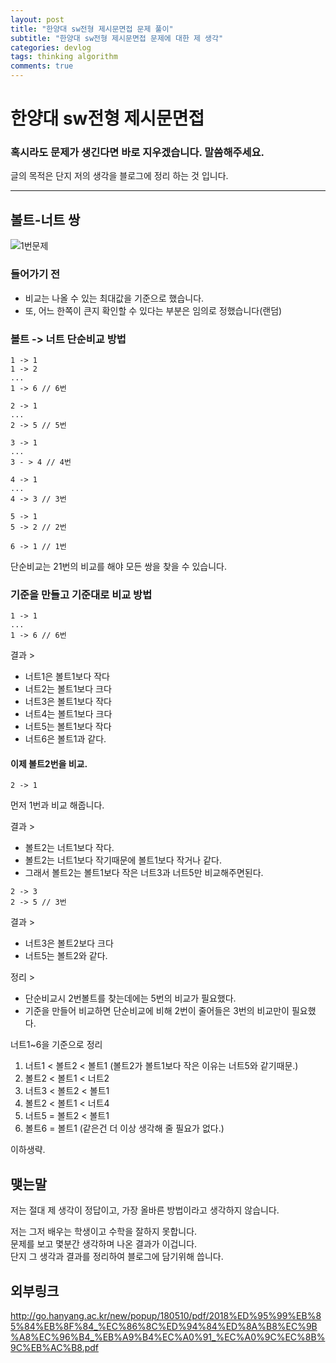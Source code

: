 ```yaml
---
layout: post
title: "한양대 sw전형 제시문면접 문제 풀이"
subtitle: "한양대 sw전형 제시문면접 문제에 대한 제 생각"
categories: devlog
tags: thinking algorithm
comments: true
---
```


# 한양대 sw전형 제시문면접


### **혹시라도 문제가 생긴다면 바로 지우겠습니다.  말씀해주세요.**

글의 목적은 단지 저의 생각을 블로그에 정리 하는 것 입니다.  

***

## 볼트-너트 쌍

![1번문제](https://picasaweb.google.com/115317603000851382076/6660648793029275681#6660648794114449058)

### 들어가기 전
- 비교는 나올 수 있는 최대값을 기준으로 했습니다.  
- 또, 어느 한쪽이 큰지 확인할 수 있다는 부분은 임의로 정했습니다(랜덤)

### 볼트 -> 너트 단순비교 방법
```
1 -> 1
1 -> 2
...
1 -> 6 // 6번

2 -> 1
...
2 -> 5 // 5번

3 -> 1
...
3 - > 4 // 4번

4 -> 1
...
4 -> 3 // 3번

5 -> 1
5 -> 2 // 2번

6 -> 1 // 1번
```
단순비교는 21번의 비교를 해야 모든 쌍을 찾을 수 있습니다.



### 기준을 만들고 기준대로 비교 방법
```
1 -> 1 
...
1 -> 6 // 6번
```

결과 >
- 너트1은 볼트1보다 작다
- 너트2는 볼트1보다 크다
- 너트3은 볼트1보다 작다
- 너트4는 볼트1보다 크다
- 너트5는 볼트1보다 작다
- 너트6은 볼트1과 같다.

#### 이제 볼트2번을 비교.
```
2 -> 1
```

먼저 1번과 비교 해줍니다.  

결과 >

- 볼트2는 너트1보다 작다.
- 볼트2는 너트1보다 작기때문에 볼트1보다 작거나 같다.
- 그래서 볼트2는 볼트1보다 작은 너트3과 너트5만 비교해주면된다.
```
2 -> 3
2 -> 5 // 3번
```
결과 >

- 너트3은 볼트2보다 크다
- 너트5는 볼트2와 같다.

정리 >

- 단순비교시 2번볼트를 찾는데에는 5번의 비교가 필요했다.  
- 기준을 만들어 비교하면 단순비교에 비해 2번이 줄어들은 3번의 비교만이 필요했다.


너트1~6을 기준으로 정리
1. 너트1 < 볼트2 < 볼트1 (볼트2가 볼트1보다 작은 이유는 너트5와 같기때문.)
2. 볼트2 < 볼트1 < 너트2 
3. 너트3 < 볼트2 < 볼트1
4. 볼트2 < 볼트1 < 너트4
5. 너트5 = 볼트2 < 볼트1
6. 볼트6 = 볼트1 (같은건 더 이상 생각해 줄 필요가 없다.)

이하생략.

## 맺는말

저는 절대 제 생각이 정답이고, 가장 올바른 방법이라고 생각하지 않습니다.  

저는 그저 배우는 학생이고 수학을 잘하지 못합니다.  
문제를 보고 몇분간 생각하며 나온 결과가 이겁니다.  
단지 그 생각과 결과를 정리하여 블로그에 담기위해 씁니다.

## 외부링크
<http://go.hanyang.ac.kr/new/popup/180510/pdf/2018%ED%95%99%EB%85%84%EB%8F%84_%EC%86%8C%ED%94%84%ED%8A%B8%EC%9B%A8%EC%96%B4_%EB%A9%B4%EC%A0%91_%EC%A0%9C%EC%8B%9C%EB%AC%B8.pdf>
<!--stackedit_data:
eyJoaXN0b3J5IjpbMTIxNjczMzczNF19
-->